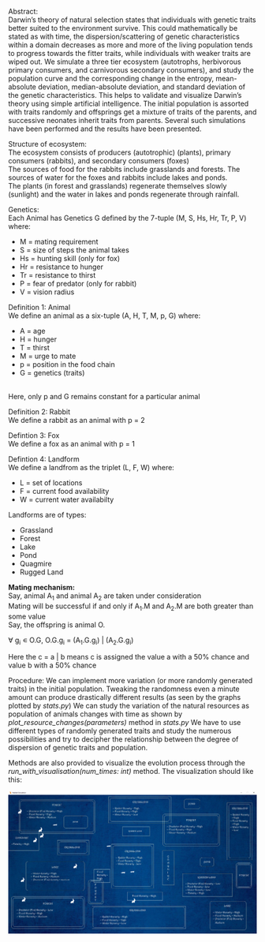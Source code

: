 <p>Abstract:<br>
Darwin’s theory of natural selection states that individuals with genetic traits better suited to the environment survive. This could mathematically be stated as with time, the dispersion/scattering of genetic characteristics within a domain decreases as more and more of the living population tends to progress towards the fitter traits, while individuals with weaker traits are wiped out. We simulate a three tier ecosystem (autotrophs, herbivorous  primary consumers, and carnivorous secondary consumers), and study the population curve and the corresponding change in the entropy, mean-absolute deviation, median-absolute deviation, and standard deviation of the genetic characteristics. This helps to validate and visualize Darwin’s theory using simple artificial intelligence. The initial population is assorted with traits randomly and offsprings get a mixture of traits of the parents, and successive neonates inherit traits from parents. Several such simulations have been performed and the results have been presented. 
</i></b><br></p>
<p>
Structure of ecosystem:<br>
The ecosystem consists of producers (autotrophic) (plants), primary consumers (rabbits), and secondary consumers (foxes)<br>
The sources of food for the rabbits include grasslands and forests. The sources of water for the foxes and rabbits include lakes and ponds.<br>
The plants (in forest and grasslands) regenerate themselves slowly (sunlight) and the water in lakes and ponds regenerate through rainfall.<br>
</p>
<p>
Genetics:<br>
Each Animal has Genetics G defined by the 7-tuple (M, S, Hs, Hr, Tr, P, V) where:<br>
  <ul>
  <li>M = mating requirement</li>
  <li>S = size of steps the animal takes</li>
  <li>Hs = hunting skill (only for fox)</li>
  <li>Hr = resistance to hunger</li>
  <li>Tr = resistance to thirst</li>
  <li>P = fear of predator (only for rabbit)</li>
  <li>V = vision radius</li></ul></p>

<p>
Definition 1: Animal<br>
We define an animal as a six-tuple (A, H, T, M, p, G) where:<br>
       <ul>
       <li>A = age</li>
       <li>H = hunger</li>
       <li>T = thirst</li>
       <li>M = urge to mate</li>
       <li>p = position in the food chain</li>
       <li>G = genetics (traits)</li></ul><br>
    Here, only p and G remains constant for a particular animal</p>
 <p>   
 Definition 2: Rabbit<br>
 We define a rabbit as an animal with p = 2</p>
 <p>
 Defintion 3: Fox<br>
 We define a fox as an animal with p = 1</p>
 <p>
 Defintion 4: Landform<br>
 We define a landfrom as the triplet (L, F, W) where:<br>
        <ul>
        <li>L = set of locations</li>
        <li>F = current food availability</li>
        <li>W = current water availabilty</li></ul></p>
 <p>
  Landforms are of types:<br>
        <ul>
        <li>Grassland</li> 
        <li>Forest</li>
        <li>Lake</li>
        <li>Pond</li>
        <li>Quagmire</li>
        <li>Rugged Land</li></ul>
        
<p>
<b>Mating mechanism:</b><br>
Say, animal A<sub>1</sub> and animal A<sub>2</sub> are taken under consideration<br>
Mating will be successful if and only if A<sub>1</sub>.M and A<sub>2</sub>.M are both greater than some value<br>
Say, the offspring is animal O.<br>

<p>∀ g<sub>i</sub>  ∊  O.G,  O.G.g<sub>i</sub>  =  (A<sub>1</sub>.G.g<sub>i</sub>)  |  (A<sub>2</sub>.G.g<sub>i</sub>) </p>

Here the c = a | b means c is assigned the value a with a 50% chance and value b with a 50% chance
</p>


<p>
Procedure:
We can implement more variation (or more randomly generated traits) in the initial population. Tweaking the randomness even a minute amount can produce drastically 
  different results (as seen by the graphs plotted by <i>stats.py</i>)
We can study the variation of the natural resources as population of animals changes with time as shown by  <i>plot_resource_changes(parameters)</i> method in <i>stats.py</i>
We have to use different types of randomly generated traits and study the numerous possibilities and try to decipher the relationship between the degree of dispersion of genetic traits and population.
</p>
<p>Methods are also provided to visualize the evolution process through the <i>run_with_visualisation(num_times: int)</i> method. The visualization should like this:</p>
<p align="center"><img src="screenshot.png"></p>




 
 
 
 
 
 
 
 
 
 
 
